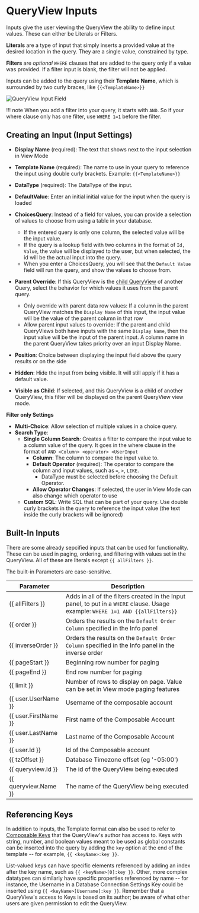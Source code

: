 # QueryView Inputs

Inputs give the user viewing the QueryView the ability to define input values. These can either be Literals or Filters.

**Literals** are a type of input that simply inserts a provided value at the desired location in the query. They are a single value, constrained by type.

**Filters** are *optional* `WHERE` clauses that are added to the query only if a value was provided. If a filter input is blank, the filter will not be applied.

Inputs can be added to the query using their **Template Name**, which is surrounded by two curly braces, like `{{<TemplateName>}}`

![QueryView Input Field](img/InputFilter.png)

!!! note
    When you add a filter into your query, it starts with `AND`. So if your where clause only has one filter, use `WHERE 1=1` before the filter.

## Creating an Input (Input Settings)

- **Display Name** (required): The text that shows next to the input selection in View Mode
- **Template Name**  (required): The name to use in your query to reference the input using double curly brackets. Example: `{{<TemplateName>}}`
- **DataType** (required): The DataType of the input.
- **DefaultValue**: Enter an initial initial value for the input when the query is loaded
- **ChoicesQuery**: Instead of a field for values, you can provide a selection of values to choose from using a table in your database. 
  - If the entered query is only one column, the selected value will be the input value.
  - If the query is a lookup field with two columns in the format of `Id, Value`, the value will be displayed to the user, but when selected, the id will be the actual input into the query.
  - When you enter a ChoicesQuery, you will see that the `Default Value` field will run the query, and show the values to choose from.
- **Parent Override**: If this QueryView is the [child QueryView](./ChildrenQueries.md) of another Query, select the behavior for which values it uses from the parent query.
  - Only override with parent data row values: If a column in the parent QueryView matches the `Display Name` of this input, the input value will be the value of the parent column in that row
  - Allow parent input values to override: If the parent and child QueryViews both have inputs with the same `Display Name`, then the input value will be the input of the parent input. A column name in the parent QueryView takes priority over an input Display Name.

- **Position**: Choice between displaying the input field above the query results or on the side
- **Hidden**: Hide the input from being visible. It will still apply if it has a default value.
- **Visible as Child**: If selected, and this QueryView is a child of another QueryView, this filter will be displayed on the parent QueryView view mode.

**Filter only Settings**

- **Multi-Choice**: Allow selection of multiple values in a choice query.
- **Search Type**:
  - **Single Column Search**: Creates a filter to compare the input value to a column value of the query. It goes in the where clause in the format of `AND <Column> <operator> <UserInput`
    - **Column**: The column to compare the input value to.
    - **Default Operator** (required): The operator to compare the column and input values, such as `=`, `>`, `LIKE`.
      - DataType must be selected before choosing the Default Operator.
    - **Allow Operator Changes**: If selected, the user in View Mode can also change which operator to use
  - **Custom SQL**: Write SQL that can be part of your query. Use double curly brackets in the query to reference the input value (the text inside the curly brackets will be ignored)

## Built-In Inputs

There are some already sepcified inputs that can be used for functionality. These can be used in paging, ordering, and filtering with values set in the QueryView. All of these are literals except `{{ allFilters }}`.

The built-in Parameters are case-sensitive.

| Parameter            | Description                                                  |
| -------------------- | ------------------------------------------------------------ |
| {{ allFilters }}     | Adds  in all of the filters created in the Input panel, to put in a `WHERE` clause. Usage example: `WHERE 1=1 AND {{allFilters}}` |
| {{ order }}          | Orders the results on the `Default Order Column` specified in the Info panel |
| {{ inverseOrder }}   | Orders the results on the `Default Order Column` specified in the Info panel in the inverse order |
| {{ pageStart }}      | Beginning row number for paging                              |
| {{ pageEnd }}        | End row number for paging                                    |
| {{ limit }}          | Number of rows to display on page. Value can be set in View mode paging features |
| {{ user.UserName }}  | Username of the composable account                           |
| {{ user.FirstName }} | First name of the Composable Account                         |
| {{ user.LastName }}  | Last name of the Composable Account                          |
| {{ user.Id }}        | Id of the Composable account                                 |
| {{ tzOffset }}       | Database Timezone offset (eg '-05:00')                       |
| {{ queryview.Id }}   | The id of the QueryView being executed                       |
| {{ queryview.Name }} | The name of the QueryView being executed                     |

## Referencing Keys

In addition to inputs, the Template format can also be used to refer to [Composable Keys](../Keys/01.Overview.md) that the QueryView's author has access to. Keys with string, number, and boolean values meant to be used as global constants can be inserted into the query by adding the `key` option at the end of the template -- for example, `{{ <keyName>:key }}`.

List-valued keys can have specific elements referenced by adding an index after the key name, such as `{{ <keyName>[0]:key }}`. Other, more complex datatypes can similarly have specific properties referenced by name -- for instance, the Username in a Database Connection Settings Key could be inserted using `{{ <keyName>[Username]:key }}`. Remember that a QueryView's access to Keys is based on its author; be aware of what other users are given permission to edit the QueryView.